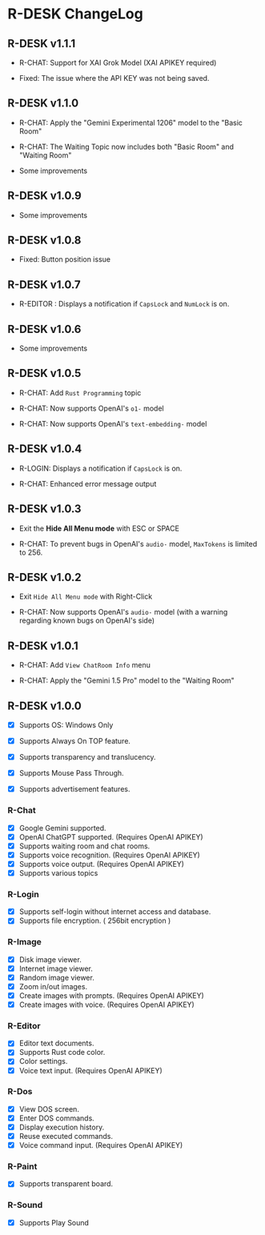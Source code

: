 # R-DESK ChangeLog

## R-DESK v1.1.1

* R-CHAT: Support for XAI Grok Model (XAI APIKEY required)

* Fixed: The issue where the API KEY was not being saved.


## R-DESK v1.1.0

* R-CHAT: Apply the "Gemini Experimental 1206" model to the "Basic Room"

* R-CHAT: The Waiting Topic now includes both "Basic Room" and "Waiting Room"

* Some improvements


## R-DESK v1.0.9

* Some improvements


## R-DESK v1.0.8

* Fixed: Button position issue


## R-DESK v1.0.7

* R-EDITOR : Displays a notification if `CapsLock` and `NumLock` is on.


## R-DESK v1.0.6

* Some improvements


## R-DESK v1.0.5

* R-CHAT: Add `Rust Programming` topic

* R-CHAT: Now supports OpenAI's `o1-` model

* R-CHAT: Now supports OpenAI's `text-embedding-` model


## R-DESK v1.0.4

* R-LOGIN: Displays a notification if `CapsLock` is on.

* R-CHAT: Enhanced error message output


## R-DESK v1.0.3

* Exit the **Hide All Menu mode** with ESC or SPACE

* R-CHAT: To prevent bugs in OpenAI's `audio-` model, `MaxTokens` is limited to 256.


## R-DESK v1.0.2

* Exit `Hide All Menu mode` with Right-Click

* R-CHAT: Now supports OpenAI's `audio-` model (with a warning regarding known bugs on OpenAI's side)


## R-DESK v1.0.1

* R-CHAT: Add `View ChatRoom Info` menu

* R-CHAT: Apply  the "Gemini 1.5 Pro" model to the "Waiting Room"


## R-DESK v1.0.0

* [x] Supports OS: Windows Only

* [x] Supports Always On TOP feature.
* [x] Supports transparency and translucency.
* [x] Supports Mouse Pass Through.
* [x] Supports advertisement features.

### R-Chat

* [x] Google Gemini supported.
* [x] OpenAI ChatGPT supported. (Requires OpenAI APIKEY)
* [x] Supports waiting room and chat rooms.
* [x] Supports voice recognition. (Requires OpenAI APIKEY)
* [x] Supports voice output. (Requires OpenAI APIKEY)
* [x] Supports various topics

### R-Login

* [x] Supports self-login without internet access and database.
* [x] Supports file encryption. ( 256bit encryption )

### R-Image

* [x] Disk image viewer.
* [x] Internet image viewer.
* [x] Random image viewer.
* [x] Zoom in/out images.
* [x] Create images with prompts. (Requires OpenAI APIKEY)
* [x] Create images with voice. (Requires OpenAI APIKEY)

### R-Editor

* [x] Editor text documents.
* [x] Supports Rust code color.
* [x] Color settings.
* [x] Voice text input. (Requires OpenAI APIKEY)

### R-Dos

* [x] View DOS screen.
* [x] Enter DOS commands.
* [x] Display execution history.
* [x] Reuse executed commands.
* [x] Voice command input. (Requires OpenAI APIKEY)

### R-Paint

* [x] Supports transparent board.

### R-Sound

* [x] Supports Play Sound
